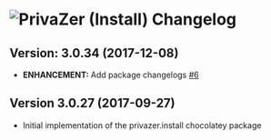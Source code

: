 # ![PrivaZer (Install) Changelog](https://img.shields.io/badge/PrivaZer%20(Install)-Package%20Changelog-blue.svg?style=for-the-badge)

## Version: 3.0.34 (2017-12-08)

- **ENHANCEMENT:** Add package changelogs [#6](https://github.com/AdmiringWorm/chocolatey-packages/issues/6)

## Version 3.0.27 (2017-09-27)

- Initial implementation of the privazer.install chocolatey package
